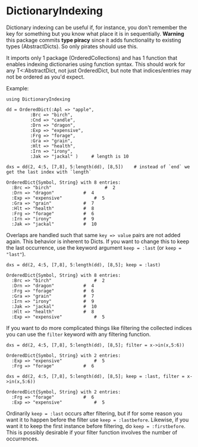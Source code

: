 # DictionaryIndexing

Dictionary indexing can be useful if, for instance, you don't remember the key for something but you know what place it is in sequentially.
**Warning** this package commits **type piracy** since it adds functionality to existing types (AbstractDicts). So only pirates should use this.

It imports only 1 package (OrderedCollections) and has 1 function that enables indexing dictionaries using function syntax.
This should work for any T<:AbstractDict, not just OrderedDict, but note that indices/entries may not be ordered as you'd expect.

Example:
```
using DictionaryIndexing

dd = OrderedDict(:Apl => "apple",
		 :Brc => "birch",
		 :Cnd => "candle",
		 :Drn => "dragon",
		 :Exp => "expensive",
		 :Frg => "forage",
		 :Gra => "grain",
		 :Hlt => "health",
		 :Irn => "irony",
		 :Jak => "jackal" )     # length is 10

dxs = dd(2, 4:5, [7,8], 5:length(dd), [8,5])    # instead of `end` we get the last index with `length`

OrderedDict{Symbol, String} with 8 entries:
  :Brc => "birch"           		 #  2
  :Drn => "dragon"			 #  4
  :Exp => "expensive"		 	 #  5
  :Gra => "grain"  			 #  7
  :Hlt => "health"			 #  8
  :Frg => "forage"			 #  6
  :Irn => "irony"			 #  9
  :Jak => "jackal"			 #  10
```
Overlaps are handled such that same `key => value` pairs are not added again. This behavior is inherent to Dicts. If you want to change this to keep the last occurrence, use the keyword argument `keep = :last` (or `keep = "last"`).
```
dxs = dd(2, 4:5, [7,8], 5:length(dd), [8,5]; keep = :last)

OrderedDict{Symbol, String} with 8 entries:
  :Brc => "birch"		    	 #  2
  :Drn => "dragon"			 #  4
  :Frg => "forage"			 #  6
  :Gra => "grain"			 #  7
  :Irn => "irony"			 #  9
  :Jak => "jackal"			 #  10
  :Hlt => "health"			 #  8
  :Exp => "expensive"			 #  5
```
If you want to do more complicated things like filtering the collected indices you can use the `filter` keyword with any filtering function.
```
dxs = dd(2, 4:5, [7,8], 5:length(dd), [8,5]; filter = x->in(x,5:6))

OrderedDict{Symbol, String} with 2 entries:
  :Exp => "expensive"			 #  5
  :Frg => "forage"			 #  6

dxs = dd(2, 4:5, [7,8], 5:length(dd), [8,5]; keep = :last, filter = x->in(x,5:6))

OrderedDict{Symbol, String} with 2 entries:
  :Frg => "forage"			 #  6
  :Exp => "expensive"		 	 #  5
```
Ordinarily `keep = :last` occurs after filtering, but if for some reason you want it to happen before the filter use `keep = :lastbefore`. Likewise, if you want it to keep the first instance before filtering, do `keep = :firstbefore`. This is possibly desirable if your filter function involves the number of occurrences.

